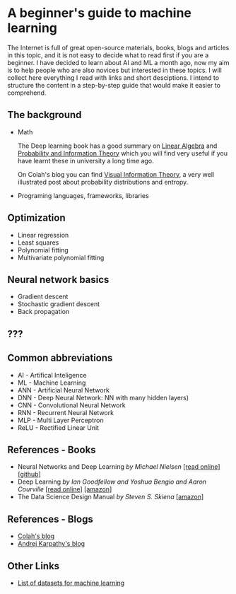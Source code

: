 # A beginner's guide to machine learning

The Internet is full of great open-source materials, books, blogs and articles in this topic, and it is not easy to decide what to read first if you are a beginner. I have decided to learn about AI and ML a month ago, now my aim is to help people who are also novices but interested in these topics. I will collect here everything I read with links and short desciptions. I intend to structure the content in a step-by-step guide that would make it easier to comprehend.

## The background
- Math

  The Deep learning book has a good summary on [Linear Algebra](http://www.deeplearningbook.org/contents/linear_algebra.html) and [Probability and Information Theory](http://www.deeplearningbook.org/contents/prob.html) which you will find very useful if you have learnt these in university a long time ago.
  
  On Colah's blog you can find [Visual Information Theory](http://colah.github.io/posts/2015-09-Visual-Information/), a very well illustrated post about probability distributions and entropy. 

- Programing languages, frameworks, libraries

## Optimization
- Linear regression
- Least squares
- Polynomial fitting
- Multivariate polynomial fitting

## Neural network basics
- Gradient descent
- Stochastic gradient descent
- Back propagation

## ???

## Common abbreviations
- AI - Artifical Inteligence
- ML - Machine Learning
- ANN - Artificial Neural Network
- DNN - Deep Neural Network: NN with many hidden layers)
- CNN - Convolutional Neural Network
- RNN - Recurrent Neural Network
- MLP - Multi Layer Perceptron
- ReLU - Rectified Linear Unit

## References - Books
- Neural Networks and Deep Learning *by Michael Nielsen* [[read online]](http://neuralnetworksanddeeplearning.com) [[github]](https://github.com/mnielsen/neural-networks-and-deep-learning)
- Deep Learning *by Ian Goodfellow and Yoshua Bengio and Aaron Courville* [[read online]](http://www.deeplearningbook.org) [[amazon]](https://www.amazon.com/dp/0262035618/)
- The Data Science Design Manual *by Steven S. Skiena* [[amazon]](https://www.amazon.com/dp/3319554433/)

## References - Blogs
- [Colah's blog](http://colah.github.io/)
- [Andrej Karpathy's blog](http://karpathy.github.io/)

## Other Links
- [List of datasets for machine learning](https://en.wikipedia.org/wiki/List_of_datasets_for_machine_learning_research)
